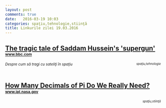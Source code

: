 ```yaml
---
layout: post
comments: true
date:   2016-03-19 10:03
categories: spaţiu,tehnologie,stiinţă
title: Linkurile zilei 19.03.2016
---
```


## [The tragic tale of Saddam Hussein's 'supergun'](http://www.bbc.com/future/story/20160317-the-man-who-tried-to-make-a-supergun-for-saddam-hussein?ocid=global_future_rss) <sup><sup><sup>www.bbc.com</sup></sup></sup>  
<span style="float: left;" ><sup>_Despre cum să tragi cu sateliţi în spaţiu_</sup></span><span style="float: right;" ><sup><sup>_spaţiu,tehnologie_</sup></sup></span>
<br/>
<br/>

## [How Many Decimals of Pi Do We Really Need?](http://www.jpl.nasa.gov/edu/news/2016/3/16/how-many-decimals-of-pi-do-we-really-need/) <sup><sup><sup>www.jpl.nasa.gov</sup></sup></sup>  
<span style="float: right;" ><sup><sup>_spaţiu,stiinţă_</sup></sup></span>
<br/>
